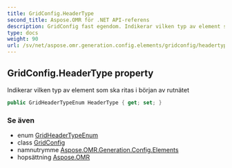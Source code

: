 ```yaml
---
title: GridConfig.HeaderType
second_title: Aspose.OMR för .NET API-referens
description: GridConfig fast egendom. Indikerar vilken typ av element som ska ritas i början av rutnätet
type: docs
weight: 90
url: /sv/net/aspose.omr.generation.config.elements/gridconfig/headertype/
---
```

## GridConfig.HeaderType property

Indikerar vilken typ av element som ska ritas i början av rutnätet

```csharp
public GridHeaderTypeEnum HeaderType { get; set; }
```

### Se även

* enum [GridHeaderTypeEnum](../../../aspose.omr.generation.config.enums/gridheadertypeenum/)
* class [GridConfig](../)
* namnutrymme [Aspose.OMR.Generation.Config.Elements](../../gridconfig/)
* hopsättning [Aspose.OMR](../../../)


